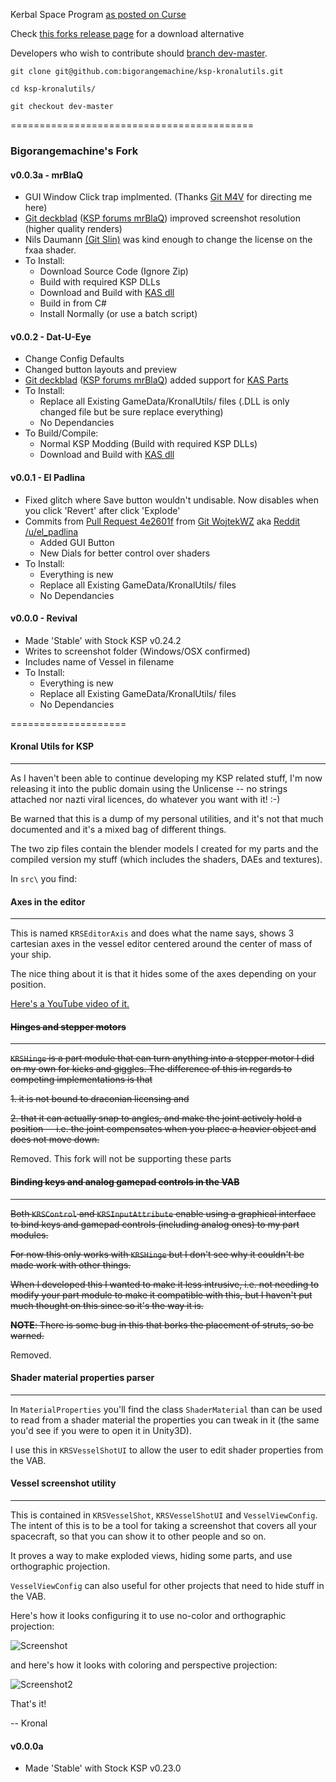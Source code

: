 Kerbal Space Program [as posted on Curse](http://www.curse.com/ksp-mods/kerbal/224287-kronal-vessel-viewer-kvv-exploded-ship-view)

Check [this forks release page](https://github.com/bigorangemachine/ksp-kronalutils/releases) for a download alternative

Developers who wish to contribute should [branch dev-master](https://github.com/bigorangemachine/ksp-kronalutils/tree/dev-master).

`git clone git@github.com:bigorangemachine/ksp-kronalutils.git`

`cd ksp-kronalutils/`

`git checkout dev-master`

==========================================

### Bigorangemachine's Fork

#### v0.0.3a - mrBlaQ
* GUI Window Click trap implmented.  (Thanks [Git M4V](https://github.com/m4v/RCSBuildAid/blob/master/Plugin/GUI/MainWindow.cs#L296) for directing me here)
* [Git deckblad](https://github.com/deckblad) ([KSP forums mrBlaQ](http://forum.kerbalspaceprogram.com/members/102679-mrBlaQ)) improved screenshot resolution (higher quality renders)
* Nils Daumann [\(Git Slin\)](https://github.com/Slin/) was kind enough to change the license on the fxaa shader. 
* To Install:
  * Download Source Code (Ignore Zip)
  * Build with required KSP DLLs
  * Download and Build with [KAS dll](https://github.com/KospY/KAS)
  * Build in from C#
  * Install Normally (or use a batch script)

#### v0.0.2 - Dat-U-Eye

* Change Config Defaults
* Changed button layouts and preview
* [Git deckblad](https://github.com/deckblad) ([KSP forums mrBlaQ](http://forum.kerbalspaceprogram.com/members/102679-mrBlaQ)) added support for [KAS Parts](https://github.com/KospY/KAS)
* To Install:
  * Replace all Existing <KSP ROOT>GameData/KronalUtils/ files (.DLL is only changed file but be sure replace everything)
  * No Dependancies
* To Build/Compile:
  * Normal KSP Modding (Build with required KSP DLLs)
  * Download and Build with [KAS dll](https://github.com/KospY/KAS)

#### v0.0.1 - El Padlina

* Fixed glitch where Save button wouldn't undisable.  Now disables when you click 'Revert' after click 'Explode'
* Commits from [Pull Request 4e2601f](https://github.com/WojtekWZ/ksp-kronalutils/commit/4e2601f071dcb2d573b49d096c2a7c3e0fdf05ae) from [Git WojtekWZ](https://github.com/WojtekWZ) aka [Reddit /u/el_padlina](http://www.reddit.com/user/el_padlina)
  * Added GUI Button
  * New Dials for better control over shaders
* To Install:
  * Everything is new
  * Replace all Existing <KSP ROOT>GameData/KronalUtils/ files
  * No Dependancies


#### v0.0.0 - Revival

* Made 'Stable' with Stock KSP v0.24.2
* Writes to screenshot folder (Windows/OSX confirmed)
* Includes name of Vessel in filename
* To Install: 
  * Everything is new
  * Replace all Existing <KSP ROOT>GameData/KronalUtils/ files
  * No Dependancies


====================


#### Kronal Utils for KSP
------------------

As I haven't been able to continue developing my KSP related stuff,
I'm now releasing it into the public domain using the Unlicense --
no strings attached nor nazti viral licences, do whatever you want with it! :-)

Be warned that this is a dump of my personal utilities, and it's not that
much documented and it's a mixed bag of different things.

The two zip files contain the blender models I created for my parts and the compiled version my stuff (which includes the shaders, DAEs and textures).

In `src\` you find:

#### Axes in the editor
------------------
This is named `KRSEditorAxis` and does what the name says, shows 3 cartesian axes in the vessel editor centered around the center of mass of your ship.

The nice thing about it is that it hides some of the axes depending on your position.

[Here's a YouTube video of it.](https://www.youtube.com/watch?v=fvQ4SPKGc0M)

 
#### ~~Hinges and stepper motors~~
-------------------------

~~`KRSHinge` is a part module that can turn anything into a stepper motor I did on my own for kicks and giggles. The difference of this in regards to competing implementations is that~~

~~1. it is not bound to draconian licensing and~~

~~2. that it can actually snap to angles, and make the joint actively hold a position -- i.e. the joint compensates when you place a heavier object and does not move down.~~

Removed.  This fork will not be supporting these parts

#### ~~Binding keys and analog gamepad controls in the VAB~~
---------------------------------------------------

~~Both `KRSControl` and `KRSInputAttribute` enable using a graphical interface to bind keys and gamepad controls (including analog ones) to my part modules.~~

~~For now this only works with `KRSHinge` but I don't see why it couldn't be made work with other things.~~

~~When I developed this I wanted to make it less intrusive, i.e. not needing to modify your part module to make it compatible with this, but I haven't put much thought on this since so it's the way it is.~~

~~**NOTE**: There is some bug in this that borks the placement of struts, so be warned.~~

Removed.

#### Shader material properties parser
---------------------------------

In `MaterialProperties` you'll find the class `ShaderMaterial` than can be used to read from a shader material the properties you can tweak in it (the same you'd see if you were to open it in Unity3D).

I use this in `KRSVesselShotUI` to allow the user to edit shader properties from the VAB.

#### Vessel screenshot utility
-------------------------

This is contained in `KRSVesselShot`, `KRSVesselShotUI` and `VesselViewConfig`. The intent of this is to be a tool for taking a screenshot that covers all your spacecraft, so that you can show it to other people and so on.

It proves a way to make exploded views, hiding some parts, and use orthographic projection.

`VesselViewConfig` can also useful for other projects that need to hide stuff in the VAB.

Here's how it looks configuring it to use no-color and orthographic projection:

![Screenshot](http://i.imgur.com/aWJVCsz.png)

and here's how it looks with coloring and perspective projection:

![Screenshot2](http://i.imgur.com/ByToBdP.jpg)

That's it!

-- Kronal


#### v0.0.0a

* Made 'Stable' with Stock KSP v0.23.0